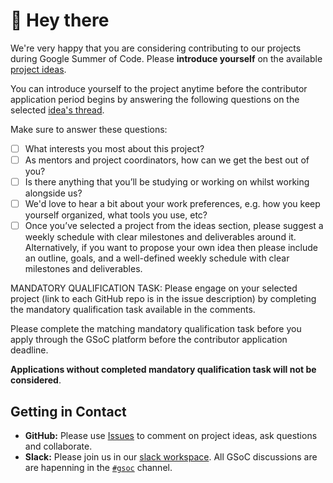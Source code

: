 # :wave: Hey there

We're very happy that you are considering contributing to our projects during Google Summer of Code. Please **introduce yourself** on the available [project ideas](https://github.com/json-schema-org/community/issues?q=is%3Aopen+label%3Agsoc+sort%3Acreated-desc).

You can introduce yourself to the project anytime before the contributor application period begins by answering the following questions on the selected [idea's thread](https://github.com/json-schema-org/community/issues?q=is%3Aopen+label%3Agsoc+sort%3Acreated-des).

Make sure to answer these questions:

- [ ] What interests you most about this project?
- [ ] As mentors and project coordinators, how can we get the best out of you?
- [ ] Is there anything that you’ll be studying or working on whilst working alongside us?
- [ ] We'd love to hear a bit about your work preferences, e.g. how you keep yourself organized, what tools you use, etc?
- [ ] Once you’ve selected a project from the ideas section, please suggest a weekly schedule with clear milestones and deliverables around it. Alternatively, if you want to propose your own idea then please include an outline, goals, and a well-defined weekly schedule with clear milestones and deliverables.

MANDATORY QUALIFICATION TASK:
Please engage on your selected project (link to each GitHub repo is in the issue description) by completing the mandatory qualification task available in the comments. 

Please complete the matching mandatory qualification task before you apply through the GSoC platform before the contributor application deadline. 

**Applications without completed mandatory qualification task will not be considered**.

## Getting in Contact

- **GitHub:** Please use [Issues](https://github.com/json-schema-org/community/issues?q=is%3Aopen+label%3Agsoc+sort%3Acreated-desc) to comment on project ideas, ask questions and collaborate.
- **Slack:** Please join us in our [slack workspace](https://json-schema.org/slack). All GSoC discussions are are hapenning in the [`#gsoc`](https://json-schema.slack.com/archives/C04MVQSRBRS) channel.

